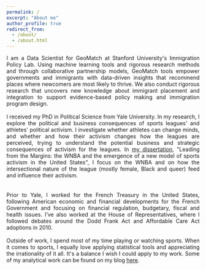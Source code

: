 ```yaml
---
permalink: /
excerpt: "About me"
author_profile: true
redirect_from: 
  - /about/
  - /about.html
---
```


<div style="text-align: justify">  

I am a Data Scientist for GeoMatch at Stanford University's Immigration Policy Lab. Using machine learning tools and rigorous research methods and through collaborative partnership models, GeoMatch tools empower governments and immigrants with data-driven insights that recommend places where newcomers are most likely to thrive. We also conduct rigorous research that uncovers new knowledge about immigrant placement and integration to support evidence-based policy making and immigration program design.
<br>
<br>
I received my PhD in Political Science from Yale University. In my research, I explore the political and business consequences of sports leagues' and athletes' political activism. I investigate whether athletes can change minds, and whether and how their activism changes how the leagues are perceived, trying to understand the potential business and strategic consequences of activism for the leagues. In <a href="https://elischolar.library.yale.edu/gsas_dissertations/583/">my dissertation</a>, "Leading from the Margins: the WNBA and the emergence of a new model of sports activism in the United States", I focus on the WNBA and on how the intersectional nature of the league (mostly female, Black and queer) feed and influence their activism.  
<br>
<br>
Prior to Yale, I worked for the French Treasury in the United States, following American economic and financial developments for the French Government and focusing on financial regulation, budgetary, fiscal and health issues. I’ve also worked at the House of Representatives, where I followed debates around the Dodd Frank Act and Affordable Care Act adoptions in 2010.
<br>
<br>
Outside of work, I spend most of my time playing or watching sports. When it comes to sports, I equally love applying statistical tools and appreciating the irrationality of it all. It's a balance I wish I could apply to my work. Some of my analytical work can be found on my blog <a href="https://angeledelevoye.wixsite.com/sips">here</a>.

</div>


